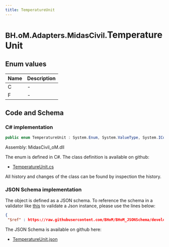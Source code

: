 ```yaml
---
title: TemperatureUnit
---
```


# <small>BH.oM.Adapters.MidasCivil.</small>**TemperatureUnit**



## Enum values

| Name            | Description                                                    |
|-----------------|----------------------------------------------------------------|
| C |  -  |
| F |  -  |


## Code and Schema

### C# implementation

``` C# title="C#"
public enum TemperatureUnit : System.Enum, System.ValueType, System.IComparable, System.ISpanFormattable, System.IFormattable, System.IConvertible
```

Assembly: MidasCivil_oM.dll

The enum is defined in C#. The class definition is available on github:

- [TemperatureUnit.cs](https://github.com/BHoM/MidasCivil_Toolkit/blob/develop/MidasCivil_oM/eNum\TemperatureUnit.cs)

All history and changes of the class can be found by inspection the history.
### JSON Schema implementation

The object is defined as a JSON schema. To reference the schema in a validator like [this](https://www.jsonschemavalidator.net/) to validate a Json instance, please use the lines below:

``` json title="JSON Schema"
{
 "$ref" : https://raw.githubusercontent.com/BHoM/BHoM_JSONSchema/develop/MidasCivil_oM/TemperatureUnit.json}
```

The JSON Schema is available on github here:

- [TemperatureUnit.json](https://github.com/BHoM/BHoM_JSONSchema/blob/develop/MidasCivil_oM/TemperatureUnit.json)
